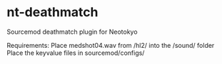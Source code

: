 # nt-deathmatch
Sourcemod deathmatch plugin for Neotokyo


Requirements: 
Place medshot04.wav from /hl2/ into the /sound/ folder
Place the keyvalue files in sourcemod/configs/ 
